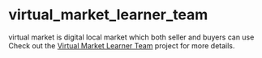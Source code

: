 # virtual_market_learner_team
virtual market is digital local market which both seller and buyers can use
Check out the [Virtual Market Learner Team](https://safiyaansari.github.io/virtual_market_learner_team/) project for more details.
